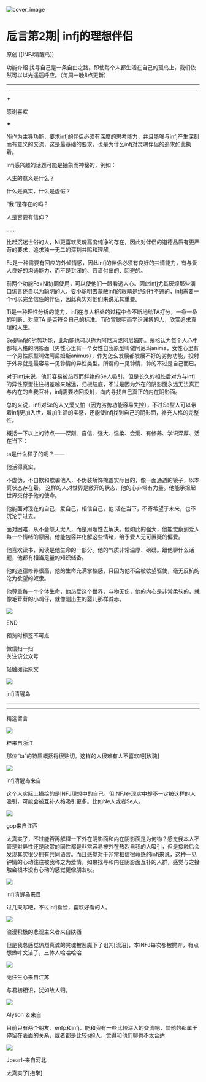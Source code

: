![cover_image](https://mmbiz.qlogo.cn/mmbiz_jpg/DZCdtia4bJxrjxp94CicPWvTlG3gR90hwOzlOzF09c2AYoqvyUkz0iaENcy5qLXwiba6cs7JKTocL4rkOrISycibCBQ/0?wx_fmt=jpeg)

#  卮言第2期| infj的理想伴侣

原创  [[INFJ清醒岛]]  





功能介绍  找寻自己是一条自由之路。即使每个人都生活在自己的孤岛上，我们依然可以以光遥遥呼应。（每周一晚8点更新）

__ __

__ _ _

✦

  



感谢喜欢

✦

  

Ni作为主导功能，要求infj的伴侣必须有深度的思考能力，并且能够与infj产生深刻而有意义的交流，这是最基础的要求，也是为什么infj对灵魂伴侣的追求如此执着。

Infj感兴趣的话题可能是抽象而神秘的，例如：

人生的意义是什么？

什么是真实，什么是虚假？

“我”是存在的吗？

人是否要有信仰？

......

比起沉迷世俗的人，Ni更喜欢灵魂高度纯净的存在，因此对伴侣的道德品质有更严苛的要求，追求独一无二的深刻共鸣和理解。

Fe是一种需要有回应的外倾情感，因此infj的伴侣必须有良好的共情能力，有与爱人良好的沟通能力，而不是封闭的、吝啬付出的、回避的。

前两个功能Fe+Ni协同使用，可以使他们一眼看透人心。因此infj尤其厌烦那些满口谎言还自以为聪明的人，耍小聪明去蒙蔽infj的眼睛是绝对行不通的，infj需要一个可以完全信任的伴侣，因此真实对他们来说尤其重要。

Ti是一种理性分析的能力，infj在与人相处的过程中会不断地给TA打分，一条一条的判断、对应TA
是否符合自己的标准。Ti欣赏聪明而学识渊博的人，欣赏追求真理的人生。

Se是infj的劣势功能，此功能也可以称为阿尼玛或阿尼姆斯。荣格认为每个人心中都有人格的阴影面（男性心里有一个女性自我原型叫做阿尼玛anima，女性心里有一个男性原型叫做阿尼姆斯animus），作为怎么发展都发展不好的劣势功能，投射于外界就是最容易一见钟情的异性类型。所谓的一见钟情，钟的不过是自己而已。

对于infj来说，他们容易被热烈而鲜艳的Se人吸引。但是长久的相处后对方与infj的异性原型往往相差越来越远，归根结底，不过是因为外在的阴影面永远无法真正与内在的自我互补，infj需要收回投射，向内寻找自己真正的内在阴影面。

总的来说，infj对Se的人又爱又怕（因为劣势功能容易失控），不过Se型人可以带着infj更加入世，增加生活的实感，还能使infj找到自己的阴影面，补充人格的完整性。

概括一下以上的特点——深刻、自信、强大、温柔、会爱、有修养、学识深厚、活在当下：

ta是什么样子的呢？——

他活得真实。

不虚伪，不自欺和欺骗他人，不伪装矫饰掩盖实际目的，像一面通透的镜子，以本真状态存在着。
这样的人对世界是敞开的状态，他的心非常有力量。他能承担起世界交付予他的使命。

他能面对现在的自己，爱自己，相信自己，他  活在当下，不寄希望于未来，也不沉沦于过去。

面对困难，从不会怨天尤人，而是用理性去解决。他如此的强大，他能觉察到爱人每一个情绪的原因。他能包容并化解这些情绪，给予爱人无可置疑的偏爱。

他喜欢读书，阅读是他生命的一部分。他的气质非常温厚、磅礴。跟他聊什么话题，他都有相当足量的知识储备。

他的道德修养很高，他的生命充满掌控感，只因为他不会被欲望驱使，毫无反抗的沦为欲望的奴隶。

他尊重每一个个体生命，他热爱这个世界，与物无伤，他的内心是非常柔软的，就像毛茸茸的小鸡仔，就像刚出生的婴儿那样诚赤。

  

![](https://mmbiz.qpic.cn/mmbiz_gif/7FiadXCUBpqt43ySAFleQonQAWQDMwvCPOiaiaFlUYSG8ibicVqc4d5rBa4niaAWr9DmauJ43FCich2gaNDU6PiaKZQf6w/640?wx_fmt=gif)

END  

预览时标签不可点

微信扫一扫  
关注该公众号



轻触阅读原文

![](http://mmbiz.qpic.cn/mmbiz_png/DZCdtia4bJxpcRrqEcIicNn7icChObS1Eqm6u2hlN1LGAHvlMHZg6O2a3A47KdeC6IqvVTuryNZQpDFQ1LX3JvT9w/0?wx_fmt=png)

infj清醒岛







****



****





精选留言

![](http://mmsns.qpic.cn/mmsns/iaxNB5XaibCeLTYWIUGCYm7cS1kFxTx4ibUSEBZJ6VnOdXPDItJ9PaGRg/0)

粹来自浙江

那位“ta”的特质概括得很贴切。这样的人很难有人不喜欢吧[玫瑰]

![](http://wx.qlogo.cn/mmhead/Q3auHgzwzM4icoibBPppWkMrbLG1lB8KhWHaiaiabBib87BTTdVQC8Cyacg/64)

infj清醒岛来自

这个人实际上描绘的是INFJ理想中的自己。但INFJ在现实中却不一定被这样的人吸引，可能会被互补人格吸引更多。比如Ne人或者Se人。

![](http://mmsns.qpic.cn/mmsns/iaxNB5XaibCeLTYWIUGCYm7cS1kFxTx4ibUSEBZJ6VnOdXPDItJ9PaGRg/0)

gop来自江西

太真实了，不过能否再解释一下外在阴影面和内在阴影面是为何物？感觉我本人不管是对异性还是欣赏的同性都是非常容易被外在热烈自我的人吸引，但是接触后会发现其实很少拥有共同语言。而且感觉对于非常相信宿命感的infj来说，这种一见钟情的心动往往被我称之为爱情，如果找寻和内在阴影面互补的人群，感觉与之接触会根本没有心动的感觉更像朋友哎。

![](http://wx.qlogo.cn/mmhead/Q3auHgzwzM4icoibBPppWkMrbLG1lB8KhWHaiaiabBib87BTTdVQC8Cyacg/64)

infj清醒岛来自

过几天写吧，不过infj看脸，喜欢好看的人。

![](http://mmsns.qpic.cn/mmsns/iaxNB5XaibCeLTYWIUGCYm7cS1kFxTx4ibUSEBZJ6VnOdXPDItJ9PaGRg/0)

浪漫积极的悲观主义者来自陕西

但是我总感觉热烈真诚的灵魂被恶魔下了诅咒[流泪]，本INFJ每次都被抛弃，有点想做叶文洁了，三体人哈哈哈哈

![](http://mmsns.qpic.cn/mmsns/iaxNB5XaibCeLTYWIUGCYm7cS1kFxTx4ibUSEBZJ6VnOdXPDItJ9PaGRg/0)

无住生心来自江苏

与君初相识，犹如故人归。

![](http://mmsns.qpic.cn/mmsns/iaxNB5XaibCeLTYWIUGCYm7cS1kFxTx4ibUSEBZJ6VnOdXPDItJ9PaGRg/0)

Alyson ＆来自

目前只有两个朋友，enfp和infj，能和我有一些比较深入的交流吧，其他的都属于停留在表面的关系，或者都是比较s的人，觉得和他们聊也不太合适

![](http://mmsns.qpic.cn/mmsns/iaxNB5XaibCeLTYWIUGCYm7cS1kFxTx4ibUSEBZJ6VnOdXPDItJ9PaGRg/0)

Jpearl-来自河北

太真实了[抱拳]

